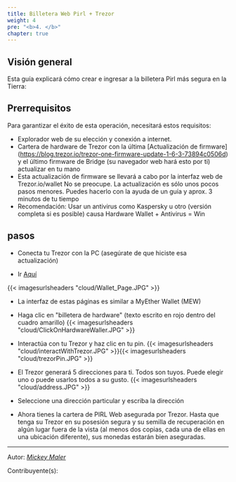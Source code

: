 ```yaml
---
title: Billetera Web Pirl + Trezor
weight: 4
pre: "<b>4. </b>"
chapter: true
---
```


## Visión general

Esta guía explicará cómo crear e ingresar a la billetera Pirl más segura en la Tierra:


## Prerrequisitos

Para garantizar el éxito de esta operación, necesitará estos requisitos:

* Explorador web de su elección y conexión a internet.
* Cartera de hardware de Trezor con la última [Actualización de firmware] (https://blog.trezor.io/trezor-one-firmware-update-1-6-3-73894c0506d) y el último firmware de Bridge (su navegador web hará esto por ti) actualizar en tu mano
* Esta actualización de firmware se llevará a cabo por la interfaz web de Trezor.io/wallet No se preocupe. La actualización es sólo unos pocos pasos menores. Puedes hacerlo con la ayuda de un guía y aprox. 3 minutos de tu tiempo
* Recomendación: Usar un antivirus como Kaspersky u otro (versión completa si es posible) causa Hardware Wallet + Antivirus = Win


## pasos

* Conecta tu Trezor con la PC (asegúrate de que hiciste esa actualización)

* Ir [Aquí](https://wallet.pirl.io/)

{{< imagesurlsheaders "cloud/Wallet_Page.JPG" >}}
* La interfaz de estas páginas es similar a MyEther Wallet (MEW)

* Haga clic en "billetera de hardware" (texto escrito en rojo dentro del cuadro amarillo)
{{< imagesurlsheaders "cloud/ClickOnHardwareWaller.JPG" >}}
* Interactúa con tu Trezor y haz clic en tu pin.
{{< imagesurlsheaders "cloud/interactWithTrezor.JPG" >}}{{< imagesurlsheaders "cloud/trezorPin.JPG" >}}

* El Trezor generará 5 direcciones para ti. Todos son tuyos. Puede elegir uno o puede usarlos todos a su gusto.
{{< imagesurlsheaders "cloud/address.JPG" >}}

* Seleccione una dirección particular y escriba la dirección

* Ahora tienes la cartera de PIRL Web asegurada por Trezor. Hasta que tenga su Trezor en su posesión segura y su semilla de recuperación en algún lugar fuera de la vista (al menos dos copias, cada una de ellas en una ubicación diferente), sus monedas estarán bien aseguradas.


--------

Autor:
_[Mickey Maler](https://twitter.com/MickeyMaler)_

Contribuyente(s):
